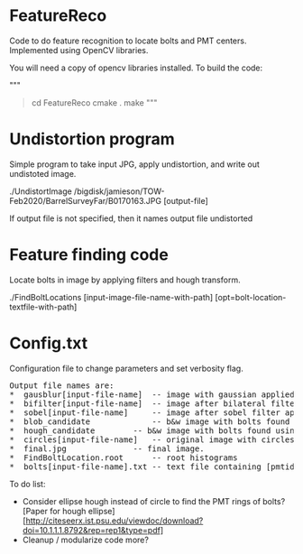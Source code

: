 # FeatureReco

Code to do feature recognition to locate bolts and PMT centers.  Implemented using OpenCV libraries.

You will need a copy of opencv libraries installed.  To build the code:

"""
> cd FeatureReco
> cmake .
> make
"""

# Undistortion program

Simple program to take input JPG, apply undistortion, and write out undistoted image.


./UndistortImage /bigdisk/jamieson/TOW-Feb2020/BarrelSurveyFar/B0170163.JPG [output-file]

If output file is not specified, then it names output file undistorted<input-file-name>

# Feature finding code

Locate bolts in image by applying filters and hough transform.

./FindBoltLocations [input-image-file-name-with-path] [opt=bolt-location-textfile-with-path]

# Config.txt
Configuration file to change parameters and set verbosity flag.

<pre>
Output file names are: 
*  gausblur[input-file-name]  -- image with gaussian applied (if enabled) 
*  bifilter[input-file-name]  -- image after bilateral filter applied (if enabled)
*  sobel[input-file-name]     -- image after sobel filter applied (this is input to Hough)
*  blob_candidate             -- b&w image with bolts found using blob detection represented as white and rest black.
*  hough_candidate 	      -- b&w image with bolts found using hough transform represented as white and rest black.
*  circles[input-file-name]   -- original image with circles found by hough added
*  final.jpg 		      -- final image.
*  FindBoltLocation.root      -- root histograms
*  bolts[input-file-name].txt -- text file containing [pmtid(-1 for now) pmtx pmty pmtr boltid boltx bolty] 
</pre>

To do list:
* Consider ellipse hough instead of circle to find the PMT rings of bolts?
[Paper for hough ellipse][http://citeseerx.ist.psu.edu/viewdoc/download?doi=10.1.1.1.8792&rep=rep1&type=pdf]
* Cleanup / modularize code more?




